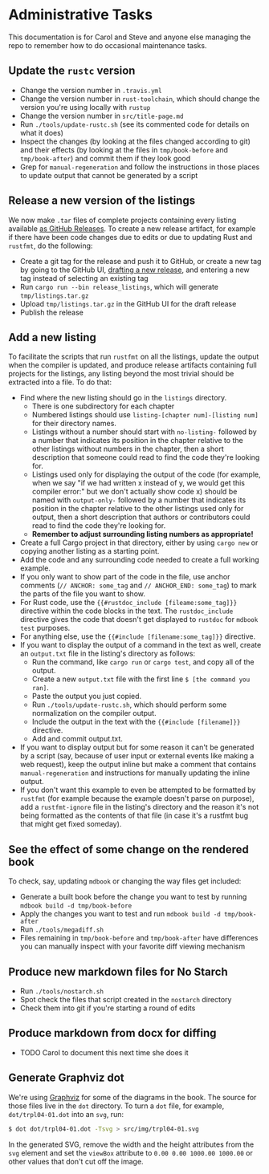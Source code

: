 # Administrative Tasks

This documentation is for Carol and Steve and anyone else managing the repo to remember how to do
occasional maintenance tasks.

## Update the `rustc` version

- Change the version number in `.travis.yml`
- Change the version number in `rust-toolchain`, which should change the version you're using
  locally with `rustup`
- Change the version number in `src/title-page.md`
- Run `./tools/update-rustc.sh` (see its commented code for details on what it does)
- Inspect the changes (by looking at the files changed according to git) and their effects (by
  looking at the files in `tmp/book-before` and `tmp/book-after`) and commit them if they look good
- Grep for `manual-regeneration` and follow the instructions in those places to update output that
  cannot be generated by a script

## Release a new version of the listings

We now make `.tar` files of complete projects containing every listing available [as GitHub
Releases](https://github.com/rust-lang/book/releases). To create a new release artifact, for
example if there have been code changes due to edits or due to updating Rust and `rustfmt`, do the
following:

- Create a git tag for the release and push it to GitHub, or create a new tag by going to the
  GitHub UI, [drafting a new release](https://github.com/rust-lang/book/releases/new), and entering
  a new tag instead of selecting an existing tag
- Run `cargo run --bin release_listings`, which will generate `tmp/listings.tar.gz`
- Upload `tmp/listings.tar.gz` in the GitHub UI for the draft release
- Publish the release

## Add a new listing

To facilitate the scripts that run `rustfmt` on all the listings, update the output when the
compiler is updated, and produce release artifacts containing full projects for the listings, any
listing beyond the most trivial should be extracted into a file. To do that:

- Find where the new listing should go in the `listings` directory.
  - There is one subdirectory for each chapter
  - Numbered listings should use `listing-[chapter num]-[listing num]` for their directory names.
  - Listings without a number should start with `no-listing-` followed by a number that indicates
    its position in the chapter relative to the other listings without numbers in the chapter, then
    a short description that someone could read to find the code they're looking for.
  - Listings used only for displaying the output of the code (for example, when we say "if we had
    written x instead of y, we would get this compiler error:" but we don't actually show code x)
    should be named with `output-only-` followed by a number that indicates its position in the
    chapter relative to the other listings used only for output, then a short description that
    authors or contributors could read to find the code they're looking for.
  - **Remember to adjust surrounding listing numbers as appropriate!**
- Create a full Cargo project in that directory, either by using `cargo new` or copying another
  listing as a starting point.
- Add the code and any surrounding code needed to create a full working example.
- If you only want to show part of the code in the file, use anchor comments (`// ANCHOR: some_tag`
  and `// ANCHOR_END: some_tag`) to mark the parts of the file you want to show.
- For Rust code, use the `{{#rustdoc_include [fileame:some_tag]}}` directive within the code blocks
  in the text. The `rustdoc_include` directive gives the code that doesn't get displayed to
  `rustdoc` for `mdbook test` purposes.
- For anything else, use the `{{#include [filename:some_tag]}}` directive.
- If you want to display the output of a command in the text as well, create an `output.txt` file
  in the listing's directory as follows:
  - Run the command, like `cargo run` or `cargo test`, and copy all of the output.
  - Create a new `output.txt` file with the first line `$ [the command you ran]`.
  - Paste the output you just copied.
  - Run `./tools/update-rustc.sh`, which should perform some normalization on the compiler output.
  - Include the output in the text with the `{{#include [filename]}}` directive.
  - Add and commit output.txt.
- If you want to display output but for some reason it can't be generated by a script (say, because
  of user input or external events like making a web request), keep the output inline but make a
  comment that contains `manual-regeneration` and instructions for manually updating the inline
  output.
- If you don't want this example to even be attempted to be formatted by `rustfmt` (for example
  because the example doesn't parse on purpose), add a `rustfmt-ignore` file in the listing's
  directory and the reason it's not being formatted as the contents of that file (in case it's a
  rustfmt bug that might get fixed someday).

## See the effect of some change on the rendered book

To check, say, updating `mdbook` or changing the way files get included:

- Generate a built book before the change you want to test by running `mdbook build -d
  tmp/book-before`
- Apply the changes you want to test and run `mdbook build -d tmp/book-after`
- Run `./tools/megadiff.sh`
- Files remaining in `tmp/book-before` and `tmp/book-after` have differences you can manually
  inspect with your favorite diff viewing mechanism

## Produce new markdown files for No Starch

- Run `./tools/nostarch.sh`
- Spot check the files that script created in the `nostarch` directory
- Check them into git if you're starting a round of edits

## Produce markdown from docx for diffing

- TODO Carol to document this next time she does it

## Generate Graphviz dot

We're using [Graphviz](http://graphviz.org/) for some of the diagrams in the
book. The source for those files live in the `dot` directory. To turn a `dot`
file, for example, `dot/trpl04-01.dot` into an `svg`, run:

```bash
$ dot dot/trpl04-01.dot -Tsvg > src/img/trpl04-01.svg
```

In the generated SVG, remove the width and the height attributes from the `svg`
element and set the `viewBox` attribute to `0.00 0.00 1000.00 1000.00` or other
values that don't cut off the image.
